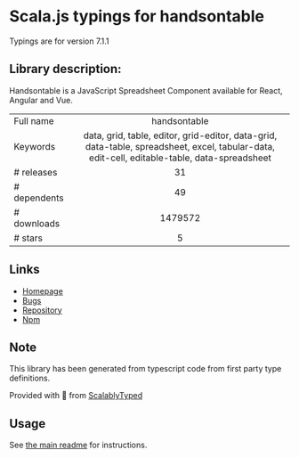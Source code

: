 
# Scala.js typings for handsontable

Typings are for version 7.1.1

## Library description:
Handsontable is a JavaScript Spreadsheet Component available for React, Angular and Vue.

|                    |                 |
| ------------------ | :-------------: |
| Full name          | handsontable |
| Keywords           | data, grid, table, editor, grid-editor, data-grid, data-table, spreadsheet, excel, tabular-data, edit-cell, editable-table, data-spreadsheet |
| # releases         | 31 |
| # dependents       | 49 |
| # downloads        | 1479572 |
| # stars            | 5 |

## Links
- [Homepage](https://handsontable.com/)
- [Bugs](https://github.com/handsontable/handsontable/issues)
- [Repository](https://github.com/handsontable/handsontable)
- [Npm](https://www.npmjs.com/package/handsontable)
    


## Note
This library has been generated from typescript code from first party type definitions.

Provided with :purple_heart: from [ScalablyTyped](https://github.com/oyvindberg/ScalablyTyped)

## Usage
See [the main readme](../../readme.md) for instructions.


